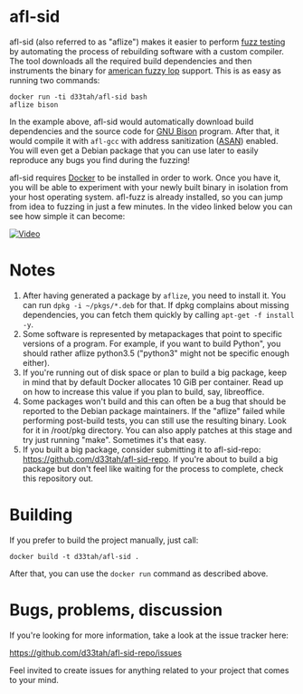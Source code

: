 afl-sid
=======

afl-sid (also referred to as "aflize") makes it easier to perform
[fuzz testing](htts://en.wikipedia.org/wiki/fuzz_testing) by automating the
process of rebuilding software with a custom compiler. The tool downloads all
the required build dependencies and then instruments the binary for
[american fuzzy lop](http://lcamtuf.coredump.cx/afl/) support. This is as easy
as running two commands:

    docker run -ti d33tah/afl-sid bash
    aflize bison

In the example above, afl-sid would automatically download build dependencies
and the source code for [GNU Bison](https://gnu.org/software/bison/) program.
After that, it would compile it with `afl-gcc` with address sanitization
([ASAN](https://en.wikipedia.org/wiki/AddressSanitizer)) enabled. You will
even get a Debian package that you can use later to easily reproduce any bugs
you find during the fuzzing!

afl-sid requires [Docker](https://www.docker.com/) to be installed in order to
work. Once you have it, you will be able to experiment with your newly built
binary in isolation from your host operating system. afl-fuzz is already
installed, so you can jump from idea to fuzzing in just a few minutes. In the
video linked below you can see how simple it can become:

[![Video](https://i.imgur.com/SJ9S66e.png)](https://asciinema.org/a/26623?autoplay=1)

Notes
=====

1. After having generated a package by `aflize`, you need to install it. You
   can run `dpkg -i ~/pkgs/*.deb` for that. If dpkg complains about missing
   dependencies, you can fetch them quickly by calling `apt-get -f install -y`.
2. Some software is represented by metapackages that point to specific versions
   of a program. For example, if you want to build Python", you should rather
   aflize python3.5 ("python3" might not be specific enough either).
3. If you're running out of disk space or plan to build a big package, keep
   in mind that by default Docker allocates 10 GiB per container. Read up on
   how to increase this value if you plan to build, say, libreoffice.
4. Some packages won't build and this can often be a bug that should be
   reported to the Debian package maintainers. If the "aflize" failed while
   performing post-build tests, you can still use the resulting binary. Look
   for it in /root/pkg directory. You can also apply patches at this stage and
   try just running "make". Sometimes it's that easy.
5. If you built a big package, consider submitting it to afl-sid-repo:
   https://github.com/d33tah/afl-sid-repo. If you're about to build a big
   package but don't feel like waiting for the process to complete, check this
   repository out.

Building
========

If you prefer to build the project manually, just call:

    docker build -t d33tah/afl-sid .

After that, you can use the `docker run` command as described above.

Bugs, problems, discussion
==========================

If you're looking for more information, take a look at the issue tracker here:

https://github.com/d33tah/afl-sid-repo/issues

Feel invited to create issues for anything related to your project that comes
to your mind.
